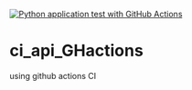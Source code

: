[![Python application test with GitHub Actions](https://github.com/AsaelSolorio/ci_api_GHactions/actions/workflows/ci_api.yml/badge.svg)](https://github.com/AsaelSolorio/ci_api_GHactions/actions/workflows/ci_api.yml)
# ci_api_GHactions
using github actions CI
